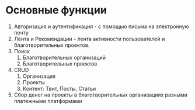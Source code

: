 # Основные функции
1. Авторизация и аутентификация - с помощью письма на электронную почту
2. Лента и Рекомендации - лента активности пользователей и благотворительных проектов.
3. Поиск
    1. Благотворительных организаций
    2. Благотворительных проектов
4. CRUD
    1. Организация
    2. Проекты
    3. Контент: Твит, Посты, Статьи
5. Сбор денег на проекты в благотворительных организациях разными платежными платформами
